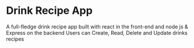 # Drink Recipe App
A full-fledge drink recipe app built with react in the front-end and node js & Express on the backend
Users can Create, Read, Delete and Update drinks recipes
